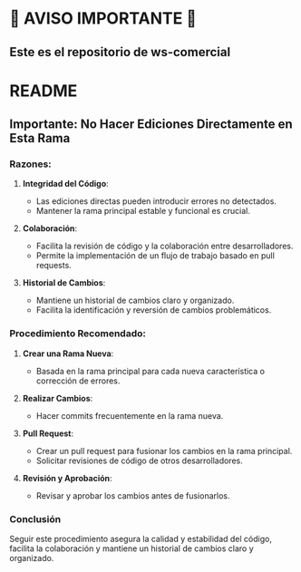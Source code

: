# 🚨 AVISO IMPORTANTE 🚨

## Este es el repositorio de **ws-comercial**

# README

## Importante: No Hacer Ediciones Directamente en Esta Rama

### Razones:

1. **Integridad del Código**:

   - Las ediciones directas pueden introducir errores no detectados.
   - Mantener la rama principal estable y funcional es crucial.

2. **Colaboración**:

   - Facilita la revisión de código y la colaboración entre desarrolladores.
   - Permite la implementación de un flujo de trabajo basado en pull requests.

3. **Historial de Cambios**:
   - Mantiene un historial de cambios claro y organizado.
   - Facilita la identificación y reversión de cambios problemáticos.

### Procedimiento Recomendado:

1. **Crear una Rama Nueva**:

   - Basada en la rama principal para cada nueva característica o corrección de errores.

2. **Realizar Cambios**:

   - Hacer commits frecuentemente en la rama nueva.

3. **Pull Request**:

   - Crear un pull request para fusionar los cambios en la rama principal.
   - Solicitar revisiones de código de otros desarrolladores.

4. **Revisión y Aprobación**:
   - Revisar y aprobar los cambios antes de fusionarlos.

### Conclusión

Seguir este procedimiento asegura la calidad y estabilidad del código, facilita la colaboración y mantiene un historial de cambios claro y organizado.
